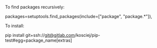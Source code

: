 To find packages recursively:

packages=setuptools.find_packages(include=["package", "package.*"]),

To install:

pip install git+ssh://git@gitlab.com/kosciej/pip-test#egg=package_name[extras]
